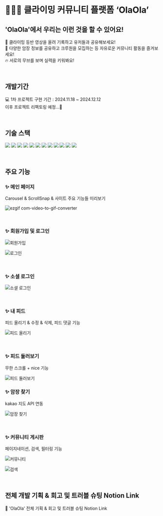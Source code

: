 # 🧗🏻‍♀️ 클라이밍 커뮤니티 플랫폼 ‘OlaOla’

## 'OlaOla'에서 우리는 이런 것을 할 수 있어요!

📸 클라이밍 등반 영상을 올려 기록하고 유저들과 공유해보세요!
<br>
🥳 다양한 암장 정보를 공유하고 크루원을 모집하는 등 자유로운 커뮤니티 활동을 즐겨보세요!
<br>
🔥 서로의 무브를 보며 실력을 키워봐요!

<br>

## 개발기간

💻 1차 프로젝트 구현 기간 : 2024.11.18 ~ 2024.12.12
<br>
이후 프로젝트 리팩토링 예정...🐜

<br>

## 기술 스택

<img src="https://img.shields.io/badge/React-61DAFB?style=for-the-badge&logo=React&logoColor=white"> <img src="https://img.shields.io/badge/React--Router-CA4245?style=for-the-badge&logo=React-Router&logoColor=white"> <img src="https://img.shields.io/badge/Recoil-3578E5?style=for-the-badge&logo=Recoil&logoColor=white"> <img src="https://img.shields.io/badge/Vite-646CFF?style=for-the-badge&logo=Vite&logoColor=white"> <img src="https://img.shields.io/badge/ESLint-4B32C3?style=for-the-badge&logo=eslint&logoColor=white"> <img src="https://img.shields.io/badge/TypeScript-3178C6?style=for-the-badge&logo=TypeScript&logoColor=white"> <img src="https://img.shields.io/badge/Firebase-DD2C00?style=for-the-badge&logo=Firebase&logoColor=white"> <img src="https://img.shields.io/badge/Styled--Components-DB7093?style=for-the-badge&logo=Styled-Components&logoColor=white"> <img src="https://img.shields.io/badge/TailWind-06B6D4?style=for-the-badge&logo=tailwindcss&logoColor=white"> <img src="https://img.shields.io/badge/Figma-F24E1E?style=for-the-badge&logo=figma&logoColor=white"> <img src="https://img.shields.io/badge/React Quill-9e9e9e?style=for-the-badge&logo=reactquill&logoColor=white"> <img src="https://img.shields.io/badge/UUID-00AA45?style=for-the-badge&logo=reactquill&logoColor=white">

<br>

## 주요 기능

### ✨ 메인 페이지

Carousel & ScrollSnap & 사이트 주요 기능들 미리보기

![ezgif com-video-to-gif-converter](https://github.com/user-attachments/assets/538d6fdf-edee-482c-bb52-c52cacd479f8)

<br>

### ✨ 회원가입 및 로그인

![회원가입](https://github.com/user-attachments/assets/b4d4da54-9fbc-46f7-bf82-6995ec7481cb)

![로그인](https://github.com/user-attachments/assets/a7d496ec-7f21-4802-9952-1e61dd69c42b)

<br>

### ✨ 소셜 로그인

![소셜 로그인](https://github.com/user-attachments/assets/bfc9de41-fec0-4868-9235-58900f8dd2f9)

<br>

### ✨ 내 피드

피드 올리기 & 수정 & 삭제, 피드 댓글 기능

![피드 올리기](https://github.com/user-attachments/assets/b54ff01a-dcdb-47c1-be75-544b277af220)

<br>

### ✨ 피드 둘러보기

무한 스크롤 + nice 기능

![피드 둘러보기](https://github.com/user-attachments/assets/a26ef0c0-50db-44f7-a4bf-e5d856283dfd)

### ✨ 암장 찾기

kakao 지도 API 연동

![암장 찾기](https://github.com/user-attachments/assets/6cdb7a28-4ca1-409c-a22c-212c1519c807)

<br>

### ✨ 커뮤니티 게시판

페이지네이션, 검색, 필터링 기능

![커뮤니티](https://github.com/user-attachments/assets/44cca265-27c9-42d3-a9c6-a01338ad2a1b)

![검색](https://github.com/user-attachments/assets/59ac61b6-1b42-4f2f-aa94-68900c3b512e)

<br>

## 전체 개발 기획 & 회고 및 트러블 슈팅 Notion Link

<a ref="https://www.notion.so/OlaOla-13b9b3c1166f8066a841e1fb5dbb4ead">📝 'OlaOla' 전체 기획 & 회고 및 트러블 슈팅 Notion Link </a>
